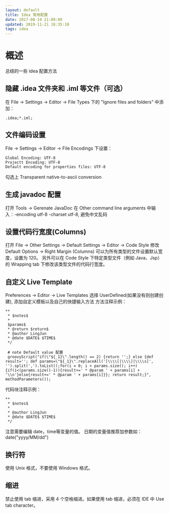 ```yaml
---
layout: default
title: Idea 常用配置
date: 2017-08-19 21:09:09
updated: 2019-11-21 18:35:10
tags: idea
---
```

# 概述
总结的一些 idea 配置方法

## 隐藏 .idea 文件夹和 .iml 等文件（可选）

在 File -> Settings -> Editor -> File Types 下的 "Ignore files and folders" 中添加：
```
.idea;*.iml;
```
## 文件编码设置
File -> Settings -> Editor -> File Encodings 下设置：
```
Global Encoding: UTF-8
Projectt Encoding: UTF-8
Default encoding for properties files: UTF-8
```
勾选上 Transparent native-to-ascii conversion

## 生成 javadoc 配置
打开 Tools -> Gerenate JavaDoc
在 Other command line arguments 中输入：-encoding utf-8 -charset utf-8, 避免中文乱码

## 设置代码行宽度(Columns)
打开 File -> Other Settings -> Default Settings -> Editor -> Code Style
修改 Default Options -> Right Margin (Columns) 可以为所有类型的文件设置默认宽度，设置为 120。
另外可以在 Code Style 下特定类型文件（例如 Java、Jsp）的 Wrapping tab 下修改该类型文件的代码行宽度。

## 自定义 Live Template
Preferences -> Editor -> Live Templates
选择 UserDefined(如果没有则创建创建), 添加自定义模板以及自己的快捷输入方法
方法注释示例：
```
**
 * $notes$
 *
 $params$
 * @return $return$
 * @author LingJun
 * @date $DATE$ $TIME$
 */
 
 # note Default value 配置
 groovyScript("if(\"${_1}\".length() == 2) {return '';} else {def result=''; def params=\"${_1}\".replaceAll('[\\\\[|\\\\]|\\\\s]', '').split(',').toList();for(i = 0; i < params.size(); i++) {if(i<(params.size()-1)){result+=' * @param ' + params[i] + '\\n'}else{result+=' * @param ' + params[i]}}; return result;}", methodParameters());
```
代码块注释示例：
```
**
 * $notes$
 *
 * @author LingJun
 * @date $DATE$ $TIME$
 */
```
注意需要编辑 date，time等变量的值。
日期的变量值推荐加参数如：date("yyyy/MM/dd")

## 换行符
使用 Unix 格式，不要使用 Windows 格式。

## 缩进
禁止使用 tab 缩进，采用 4 个空格缩进。如果使用 tab 缩进，必须在 IDE 中 Use tab character。
